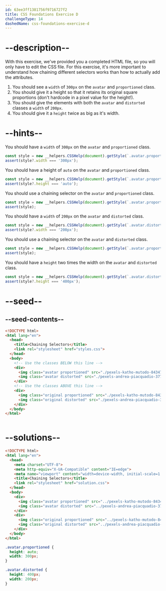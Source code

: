 ```yaml
---
id: 63ee3ff1381756f9716727f2
title: CSS Foundations Exercise D
challengeType: 14
dashedName: css-foundations-exercise-d
---
```


# --description--

With this exercise, we've provided you a completed HTML file, so you will only have to edit the CSS file. For this exercise, it's more important to understand how chaining different selectors works than how to actually add the attributes.

1. You should see a `width` of `300px` on the `avatar` and `proportioned` class.
1. You should give it a height so that it retains its original square proportions (don't hardcode in a pixel value for the height!).
1. You should give the elements with both the `avatar` and `distorted` classes a `width` of `200px`.
1. You should give it a `height` twice as big as it's width.

# --hints--

You should have a `width` of `300px` on the `avatar` and `proportioned` class.

```js
const style = new __helpers.CSSHelp(document).getStyle(`.avatar.proportioned`);
assert(style?.width === '300px');
```

You should have a height of `auto` on the `avatar` and `proportioned` class.

```js
const style = new __helpers.CSSHelp(document).getStyle(`.avatar.proportioned`);
assert(style?.height === 'auto');
```

You should use a chaining selector on the `avatar` and `proportioned` class.

```js
const style = new __helpers.CSSHelp(document).getStyle(`.avatar.proportioned`);
assert(style);
```

You should have a `width` of `200px` on the `avatar` and `distorted` class.

```js
const style = new __helpers.CSSHelp(document).getStyle(`.avatar.distorted`);
assert(style?.width === '200px');
```

You should use a chaining selector on the `avatar` and `distorted` class.

```js
const style = new __helpers.CSSHelp(document).getStyle(`.avatar.proportioned`);
assert(style);
```

You should have a `height` two times the width on the `avatar` and `distorted` class.

```js
const style = new __helpers.CSSHelp(document).getStyle(`.avatar.distorted`);
assert(style?.height === '400px');
```

# --seed--

## --seed-contents--

```html
<!DOCTYPE html>
<html lang="en">
  <head>
    <title>Chaining Selectors</title>
    <link rel="stylesheet" href="styles.css">
  </head>
  <body>
    <!-- Use the classes BELOW this line -->
    <div>
      <img class="avatar proportioned" src="./pexels-katho-mutodo-8434791.jpg" alt="Woman with glasses">
      <img class="avatar distorted" src="./pexels-andrea-piacquadio-3777931.jpg" alt="Man with surprised expression">
    </div>
    <!-- Use the classes ABOVE this line -->
    <div>
      <img class="original proportioned" src="./pexels-katho-mutodo-8434791.jpg" alt="Woman with glasses">
      <img class="original distorted" src="./pexels-andrea-piacquadio-3777931.jpg" alt="Man with surprised expression">
    </div>
  </body>
</html>
```

```css

```

# --solutions--

```html
<!DOCTYPE html>
<html lang="en">
  <head>
    <meta charset="UTF-8">
    <meta http-equiv="X-UA-Compatible" content="IE=edge">
    <meta name="viewport" content="width=device-width, initial-scale=1.0">
    <title>Chaining Selectors</title>
    <link rel="stylesheet" href="solution.css">
  </head>
  <body>
    <div>
      <img class="avatar proportioned" src="../pexels-katho-mutodo-8434791.jpg" alt="Woman with glasses">
      <img class="avatar distorted" src="../pexels-andrea-piacquadio-3777931.jpg" alt="Man with surprised expression">
    </div>
    <div>
      <img class="original proportioned" src="../pexels-katho-mutodo-8434791.jpg" alt="Woman with glasses">
      <img class="original distorted" src="../pexels-andrea-piacquadio-3777931.jpg" alt="Man with surprised expression">
    </div>
  </body>
</html>
```

```css
.avatar.proportioned {
  height: auto;
  width: 300px;
}

.avatar.distorted {
  height: 400px;
  width: 200px;
}
```

